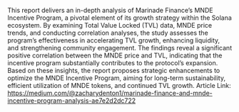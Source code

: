 This report delivers an in-depth analysis of Marinade Finance’s MNDE Incentive Program, a pivotal element of its growth strategy within the Solana ecosystem. By examining Total Value Locked (TVL) data, MNDE price trends, and conducting correlation analyses, the study assesses the program’s effectiveness in accelerating TVL growth, enhancing liquidity, and strengthening community engagement. The findings reveal a significant positive correlation between the MNDE price and TVL, indicating that the incentive program substantially contributes to the protocol’s expansion. Based on these insights, the report proposes strategic enhancements to optimize the MNDE Incentive Program, aiming for long-term sustainability, efficient utilization of MNDE tokens, and continued TVL growth. Article Link: https://medium.com/@zacharydenton1/marinade-finance-and-mnde-incentive-program-analysis-ae7e2d2dc722
